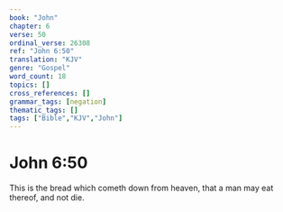 ```yaml
---
book: "John"
chapter: 6
verse: 50
ordinal_verse: 26308
ref: "John 6:50"
translation: "KJV"
genre: "Gospel"
word_count: 18
topics: []
cross_references: []
grammar_tags: [negation]
thematic_tags: []
tags: ["Bible","KJV","John"]
---
```


# John 6:50

This is the bread which cometh down from heaven, that a man may eat thereof, and not die.
